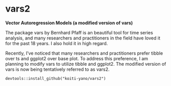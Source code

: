 # vars2
**Vector Autoregression Models (a modified version of vars)**

The package vars by Bernhard Pfaff is an beautiful tool for time series analysis, and many researchers and practitioners in the field have loved it for the past 18 years. I also hold it in high regard.

Recently, I’ve noticed that many researchers and practitioners prefer tibble over ts and ggplot2 over base plot. To address this preference, I am planning to modify vars to utilize tibble and ggplot2. The modified version of vars is now being tentatively referred to as vars2.

```
devtools::install_github("koiti-yano/vars2")
```
